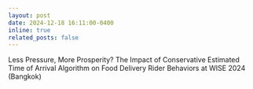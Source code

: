 ```yaml
---
layout: post
date: 2024-12-18 16:11:00-0400
inline: true
related_posts: false
---
```

Less Pressure, More Prosperity? The Impact of Conservative Estimated Time of Arrival Algorithm on Food Delivery Rider Behaviors at WISE 2024 (Bangkok)
